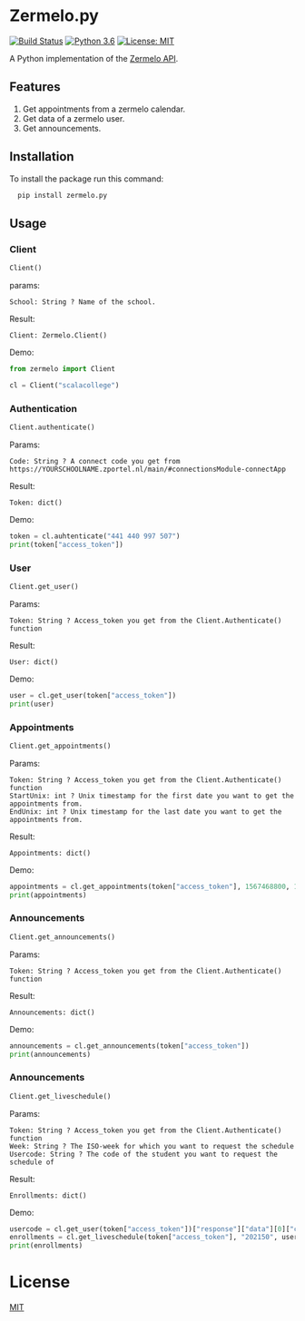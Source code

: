 # Zermelo.py

[![Build Status](https://travis-ci.org/wouter173/zermelo.py.svg?branch=master)](https://travis-ci.org/wouter173/zermelo.py) [![Python 3.6](https://img.shields.io/badge/python-3.6-blue.svg)](https://www.python.org/downloads/release/python-360/) [![License: MIT](https://img.shields.io/badge/License-MIT-yellow.svg)](https://opensource.org/licenses/MIT)

A Python implementation of the [Zermelo API](https://zermelo.atlassian.net/wiki/spaces/DEV).

## Features

1. Get appointments from a zermelo calendar.
2. Get data of a zermelo user.
3. Get announcements.

## Installation

To install the package run this command:

```bash
  pip install zermelo.py
```

## Usage

### Client

```python
Client()
```

params:
```
School: String ? Name of the school.
```

Result:
```
Client: Zermelo.Client()
```

Demo:
```python
from zermelo import Client

cl = Client("scalacollege")
```

### Authentication

```python
Client.authenticate()
```

Params:

```
Code: String ? A connect code you get from https://YOURSCHOOLNAME.zportel.nl/main/#connectionsModule-connectApp
```

Result:

```
Token: dict()
```

Demo:

```python
token = cl.auhtenticate("441 440 997 507")
print(token["access_token"])
```

### User

```python
Client.get_user()
```

Params: 
```
Token: String ? Access_token you get from the Client.Authenticate() function
```

Result:

```
User: dict()
```

Demo:

```python
user = cl.get_user(token["access_token"])
print(user)
```

### Appointments

```python
Client.get_appointments()
```

Params: 
```
Token: String ? Access_token you get from the Client.Authenticate() function
StartUnix: int ? Unix timestamp for the first date you want to get the appointments from.
EndUnix: int ? Unix timestamp for the last date you want to get the appointments from.
```

Result:

```
Appointments: dict()
```

Demo:

```python
appointments = cl.get_appointments(token["access_token"], 1567468800, 1568073600)
print(appointments)
```

### Announcements

```python
Client.get_announcements()
```

Params: 
```
Token: String ? Access_token you get from the Client.Authenticate() function
```

Result:

```
Announcements: dict()
```

Demo:

```python
announcements = cl.get_announcements(token["access_token"])
print(announcements)
```

### Announcements

```python
Client.get_liveschedule()
```

Params: 
```
Token: String ? Access_token you get from the Client.Authenticate() function
Week: String ? The ISO-week for which you want to request the schedule
Usercode: String ? The code of the student you want to request the schedule of 
```

Result:

```
Enrollments: dict()
```

Demo:

```python
usercode = cl.get_user(token["access_token"])["response"]["data"][0]["code"]
enrollments = cl.get_liveschedule(token["access_token"], "202150", usercode) # Requests week 50 of the year 2021
print(enrollments)
```

# License
[MIT](https://github.com/wouter173/zermelo.py/blob/master/LICENSE)
